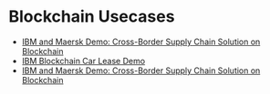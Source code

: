 # Blockchain Usecases

* [IBM and Maersk Demo: Cross-Border Supply Chain Solution on Blockchain](https://youtu.be/tdhpYQCWnCw)
* [IBM Blockchain Car Lease Demo](https://youtu.be/IgNfoQQ5Reg)
* [IBM and Maersk Demo: Cross-Border Supply Chain Solution on Blockchain](https://youtu.be/tdhpYQCWnCw)
